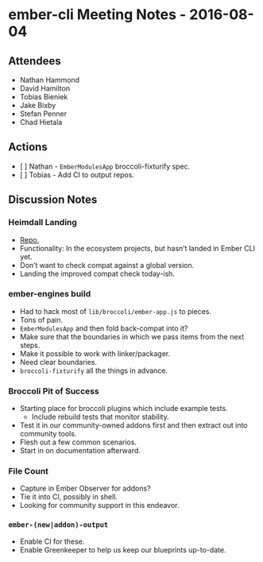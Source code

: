 ember-cli Meeting Notes - 2016-08-04
====================================

Attendees
---------

-   Nathan Hammond
-   David Hamilton
-   Tobias Bieniek
-   Jake Bixby
-   Stefan Penner
-   Chad Hietala

Actions
-------

-   \[ \] Nathan - `EmberModulesApp` broccoli-fixturify spec.
-   \[ \] Tobias - Add CI to output repos.

Discussion Notes
----------------

### Heimdall Landing

-   [Repo.](https://github.com/heimdalljs/heimdalljs-lib)
-   Functionality: In the ecosystem projects, but hasn’t landed in Ember CLI yet.
-   Don’t want to check compat against a global version.
-   Landing the improved compat check today-ish.

### ember-engines build

-   Had to hack most of `lib/broccoli/ember-app.js` to pieces.
-   Tons of pain.
-   `EmberModulesApp` and then fold back-compat into it?
-   Make sure that the boundaries in which we pass items from the next steps.
-   Make it possible to work with linker/packager.
-   Need clear boundaries.
-   `broccoli-fixturify` all the things in advance.

### Broccoli Pit of Success

-   Starting place for broccoli plugins which include example tests.
    -   Include rebuild tests that monitor stability.
-   Test it in our community-owned addons first and then extract out into community tools.
-   Flesh out a few common scenarios.
-   Start in on documentation afterward.

### File Count

-   Capture in Ember Observer for addons?
-   Tie it into CI, possibly in shell.
-   Looking for community support in this endeavor.

### `ember-(new|addon)-output`

-   Enable CI for these.
-   Enable Greenkeeper to help us keep our blueprints up-to-date.
